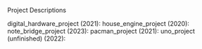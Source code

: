 Project Descriptions

digital_hardware_project (2021):
house_engine_project (2020):
note_bridge_project (2023):
pacman_project (2021):
uno_project (unfinished) (2022):
